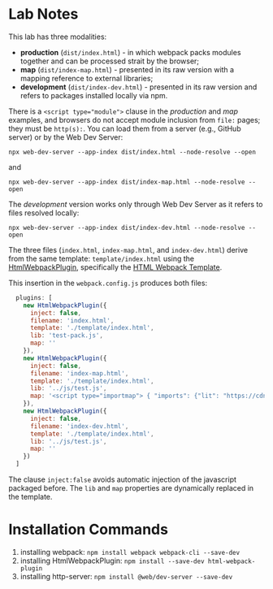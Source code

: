 # Lab Notes

This lab has three modalities:
* **production** (`dist/index.html`) - in which webpack packs modules together and can be processed strait by the browser;
* **map** (`dist/index-map.html`) - presented in its raw version with a mapping reference to external libraries;
* **development** (`dist/index-dev.html`) - presented in its raw version and refers to packages installed locally via npm.

There is a `<script type="module">` clause in the *production* and *map* examples, and browsers do not accept module inclusion from `file:` pages; they must be `http(s):`. You can load them from a server (e.g., GitHub server) or by the Web Dev Server:

~~~
npx web-dev-server --app-index dist/index.html --node-resolve --open
~~~

and

~~~
npx web-dev-server --app-index dist/index-map.html --node-resolve --open
~~~

The *development* version works only through Web Dev Server as it refers to files resolved locally:

~~~
npx web-dev-server --app-index dist/index-dev.html --node-resolve --open
~~~

The three files (`index.html`, `index-map.html`, and `index-dev.html`) derive from the same template: `template/index.html` using the [HtmlWebpackPlugin](https://webpack.js.org/plugins/html-webpack-plugin/), specifically the [HTML Webpack Template](https://github.com/jaketrent/html-webpack-template).

This insertion in the `webpack.config.js` produces both files:
~~~js
  plugins: [
    new HtmlWebpackPlugin({
      inject: false,
      filename: 'index.html',
      template: './template/index.html',
      lib: 'test-pack.js',
      map: ''
    }),
    new HtmlWebpackPlugin({
      inject: false,
      filename: 'index-map.html',
      template: './template/index.html',
      lib: '../js/test.js',
      map: '<script type="importmap"> { "imports": {"lit": "https://cdn.jsdelivr.net/gh/lit/dist@2/core/lit-core.min.js"} } </script>'
    }),
    new HtmlWebpackPlugin({
      inject: false,
      filename: 'index-dev.html',
      template: './template/index.html',
      lib: '../js/test.js',
      map: ''
    })
  ]
~~~

The clause `inject:false` avoids automatic injection of the javascript packaged before. The `lib` and `map` properties are dynamically replaced in the template.

# Installation Commands

1. installing webpack: `npm install webpack webpack-cli --save-dev`
2. installing HtmlWebpackPlugin: `npm install --save-dev html-webpack-plugin`
3. installing http-server: `npm install @web/dev-server --save-dev`